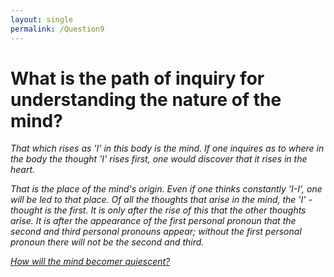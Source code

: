 ```yaml
---
layout: single
permalink: /Question9
---
```


# What is the path of inquiry for understanding the nature of the mind?

_That which rises as 'I' in this body is the mind. If one inquires as to where in the body the thought 'I' rises first, one would discover that it rises in the heart._

_That is the place of the mind's origin. Even if one thinks constantly 'I-I', one will be led to that place. Of all the thoughts that arise in the mind, the 'I' -thought is the first. It is only after the rise of this that the other thoughts arise. It is after the appearance of the first personal pronoun that the second and third personal pronouns appear; without the first personal pronoun there will not be the second and third._



[_How will the mind becomer quiescent?_](/Question10)
